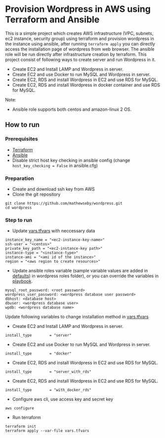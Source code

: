 # Provision Wordpress in AWS using Terraform and Ansible

This is a simple project which creates AWS infrastructure (VPC, subnets, ec2 instance, security group) using terraform 
and provision wordpress in the instance using ansible, after running `terraform apply` you can directly access the installation page of
wordpress from web browser. The ansible role will be run directly after infrastructure creation by terraform. 
This project consist of following ways to create server and run Wordpress in it.

* Create EC2 and Install LAMP and Wordpress in server.
* Create EC2 and use Docker to run MySQL and Wordpress in server.
* Create EC2, RDS and install Wordpress in EC2 and use RDS for MySQL.
* Create EC2, RDS and install Wordpress in docker container and use RDS for MySQL.

Note: 
* Ansible role supports both centos and amazon-linux 2 OS.

## How to run

### Prerequisites

* [Terraform](https://www.terraform.io/downloads.html)
* [Ansible](https://docs.ansible.com/ansible/latest/installation_guide/intro_installation.html)
* Disable strict host key checking in ansible config (change `host_key_checking = False` in ansible.cfg)

### Preparation

* Create and download ssh key from AWS
* Clone the git repository

```console
git clone https://github.com/mathewseby/wordpress.git
cd wordpress
```

### Step to run

* Update [vars.tfvars](./vars.tfvars) with neccessary data

```console
instance_key_name = "<ec2-instance-key-name>"
ssh-user = "<centos>"
private_key_path = "<ec2-instance-key path>"
instance-type = "<instance-type>"
instance-ami = "<ami id of the instance>"
region = "<aws region to create resources>"
```

* Update ansible roles variable (sample variable values are added in [defaults](./playbooks/roles/wordpress/defaults/main.yml)) in wordpress roles folder), or you can 
override the variables in [playbook](playbooks/install-wordpress.yml).

```console
mysql_root_password: <root password>
wordpress_user_password: <wordpress database user password>
dbhost: <database host>
dbuser: <wordpress database user>
wpdb: <wordpress database name>
```

Update following variables to change installation method in [vars.tfvars](./vars.tfvars)

* Create EC2 and Install LAMP and Wordpress in server.
```
install_type        = "server"  
```
* Create EC2 and use Docker to run MySQL and Wordpress in server.
```
install_type        = "docker" 
```
* Create EC2, RDS and install Wordpress in EC2 and use RDS for MySQL.
```
install_type        = "server_with_rds" 
```
* Create EC2, RDS and install Wordpress in EC2 and use RDS for MySQL.
```
install_type        = "with_docker_rds" 
```

* Configure aws cli, use access key and secret key

```console
aws configure
```
* Run terraform

```
terraform init
terraform apply --var-file vars.tfvars
```